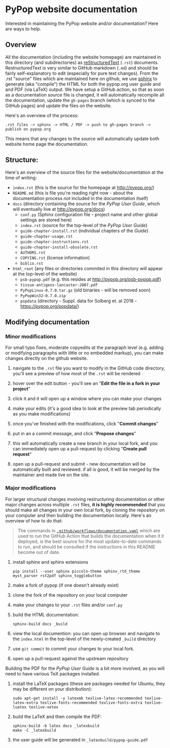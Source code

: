 # PyPop website documentation

Interested in maintaining the PyPop website and/or documentation?
Here are ways to help.

## Overview

All the documentation (including the website homepage) are maintained
in this directory (and subdirectories) as
[reStructuredText](https://docutils.sourceforge.io/rst.html) (`.rst`)
documents.  RestructuredText is very similar to GitHub markdown
(`.md`) and should be fairly self-explanatory to edit (especially for
pure text changes). From the .rst "source" files which are maintained
here on github, we use [sphinx](https://www.sphinx-doc.org/en/master/)
to generate (aka "compile") the HTML for both the pypop.org user guide
and and PDF (via LaTeX) output.  We have setup a GitHub action, so
that as soon as a documentation source file is changed, it will
automatically recompile all the documentation, update the `gh-pages`
branch (which is synced to the GitHub pages) and update the files on
the website.

Here's an overview of the process:

```
.rst files -> sphinx -> HTML / PDF -> push to gh-pages branch -> publish on pypop.org
````

This means that any changes to the source will automatically update
both website home page the documentation.

## Structure:

Here's an overview of the source files for the website/documentation at the time of writing:

- `index.rst` (this is the source for the homepage at http://pypop.org/)
- `README.md` (this is file you're reading right now - about the documentation process *not* included in the documentation itself)
- `docs` (directory containing the source for the _PyPop User Guide_, which will eventually live at http://pypop.org/docs)
   - `conf.py` (Sphinx configuration file - project name and other global settings are stored here)
   - `index.rst` (source for the top-level of the _PyPop User Guide_)
   - `guide-chapter-install.rst` (individual chapters of the _Guide_)
   - `guide-chapter-usage.rst`
   - `guide-chapter-instructions.rst`
   - `guide-chapter-install-obsolete.rst`
   - `AUTHORS.rst`
   - `COPYING.rst` (license information)
   - `biblio.rst`
- `html_root` (any files or directories commited in this directory will appear at the top-level of the website)
   - `psb-pypop.pdf`  (e.g. this resides at http://pypop.org/psb-pypop.pdf)
   - `tissue-antigens-lancaster-2007.pdf`
   - `PyPopLinux-0.7.0.tar.gz` (old binaries - will be removed soon)
   - `PyPopWin32-0.7.0.zip`
   - `popdata` (directory - Suppl. data for Solberg et. al 2018 - https://pypop.org/popdata/)

## Modifying documentation

### Minor modifications

For small typo fixes, moderate copyedits at the paragraph level
(e.g. adding or modifying paragraphs with little or no embedded
markup), you can make changes directly on the github website.

1. navigate to the `.rst` file you want to modify in the GitHub code
   directory, you'll see a preview of how most of the `.rst` will be
   rendered

2. hover over the edit button - you'll see an "**Edit the file in a fork
   in your project**"

3. click it and it will open up a window where you can make your changes

4. make your edits (it's a good idea to look at the preview tab
   periodically as you make modifications)

5. once you've finished with the modifications, click "**Commit changes**"

6. put in an a commit message, and click "**Propose changes**"

7. this will automatically create a new branch in your local fork, and
   you can immediately open up a pull-request by clicking "**Create pull
   request**"

8. open up a pull-request and submit - new documentation will be
   automatically built and reviewed.  if all is good, it will be
   merged by the maintainer and made live on the site.

### Major modifications

For larger structural changes involving restructuring documentation or
other major changes across multiple `.rst` files, **it is highly
recommended** that you should make all changes in your own local fork,
by cloning the repository on your computer and then building the
documentation locally. Here's an overview of how to do that:

> The commands in
  [`.github/workflows/documentation.yaml`](/.github/workflows/documentation.yaml)
  which are used to run the GitHub Action that builds the
  documentation when it it deployed, is the best source for the most
  update-to-date commands to run, and should be consulted if the
  instructions in this README become out of date.

1. install sphinx and sphinx extensions

   ```
   pip install --user sphinx piccolo-theme sphinx_rtd_theme myst_parser rst2pdf sphinx_togglebutton
   ```

2. make a fork of pypop (if  one doesn't already exist)

3. clone the fork of the repository on your local computer

4. make your changes to your `.rst` files and/or `conf.py`

5. build the HTML documentation:

   ```
   sphinx-build docs _build
   ```

6. view the local documention: you can open up browser and navigate to
   the `index.html` in the top-level of the newly-created `_build`
   directory

7. use `git commit` to commit your changes to your local fork.

8. open up a pull-request against the upstream repository

Building the PDF for the _PyPop User Guide_ is a bit more involved, as
you will need to have various TeX packages installed.  


1. install the LaTeX packages (these are packages needed for Ubuntu,
   they may be different on your distribution):

   ```
   sudo apt-get install -y latexmk texlive-latex-recommended texlive-latex-extra texlive-fonts-recommended texlive-fonts-extra texlive-luatex texlive-xetex
   ```

2. build the LaTeX and then compile the PDF:

   ```
   sphinx-build -b latex docs _latexbuild
   make -C _latexbuild
   ```

3. the user guide will be generated in `_latexbuild/pypop-guide.pdf`


